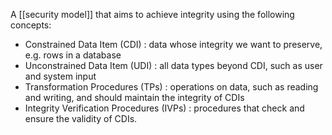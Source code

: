 A [[security model]] that aims to achieve integrity using the following concepts:

- Constrained Data Item (CDI) : data whose integrity we want to preserve, e.g. rows in a database
- Unconstrained Data Item (UDI) : all data types beyond CDI, such as user and system input
- Transformation Procedures (TPs) : operations on data, such as reading and writing, and should maintain the integrity of CDIs
- Integrity Verification Procedures (IVPs) : procedures that check and ensure the validity of CDIs.



